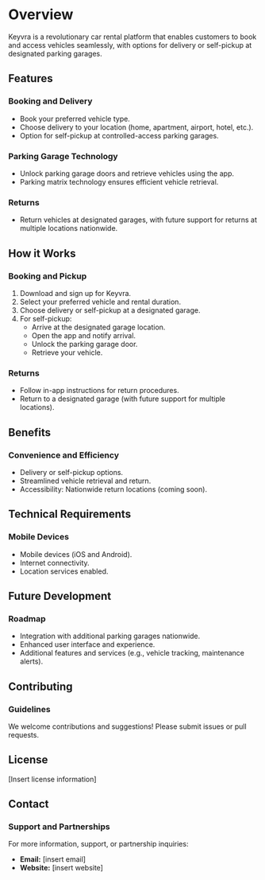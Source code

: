 # Overview

Keyvra is a revolutionary car rental platform that enables customers to book and access vehicles seamlessly, with options for delivery or self-pickup at designated parking garages.

## Features

### Booking and Delivery
- Book your preferred vehicle type.
- Choose delivery to your location (home, apartment, airport, hotel, etc.).
- Option for self-pickup at controlled-access parking garages.

### Parking Garage Technology
- Unlock parking garage doors and retrieve vehicles using the app.
- Parking matrix technology ensures efficient vehicle retrieval.

### Returns
- Return vehicles at designated garages, with future support for returns at multiple locations nationwide.

## How it Works

### Booking and Pickup
1. Download and sign up for Keyvra.
2. Select your preferred vehicle and rental duration.
3. Choose delivery or self-pickup at a designated garage.
4. For self-pickup:
   - Arrive at the designated garage location.
   - Open the app and notify arrival.
   - Unlock the parking garage door.
   - Retrieve your vehicle.

### Returns
- Follow in-app instructions for return procedures.
- Return to a designated garage (with future support for multiple locations).

## Benefits

### Convenience and Efficiency
- Delivery or self-pickup options.
- Streamlined vehicle retrieval and return.
- Accessibility: Nationwide return locations (coming soon).

## Technical Requirements

### Mobile Devices
- Mobile devices (iOS and Android).
- Internet connectivity.
- Location services enabled.

## Future Development

### Roadmap
- Integration with additional parking garages nationwide.
- Enhanced user interface and experience.
- Additional features and services (e.g., vehicle tracking, maintenance alerts).

## Contributing

### Guidelines
We welcome contributions and suggestions! Please submit issues or pull requests.

## License
[Insert license information]

## Contact

### Support and Partnerships
For more information, support, or partnership inquiries:
- **Email:** [insert email]
- **Website:** [insert website]
